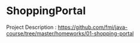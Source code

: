 # ShoppingPortal

Project Description : https://github.com/fmi/java-course/tree/master/homeworks/01-shopping-portal

